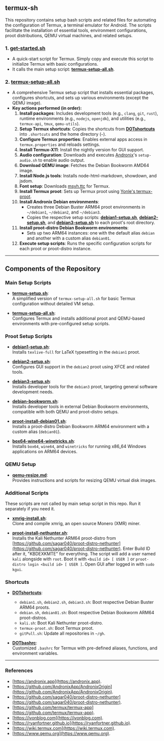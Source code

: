 ## termux-sh

This repository contains setup bash scripts and related files for automating the configuration of Termux, a terminal emulator for Android. The scripts facilitate the installation of essential tools, environment configurations, proot distributions, QEMU virtual machines, and related setups.

### 1. **[get-started.sh](get-started.sh)**
   - A quick-start script for Termux. Simply copy and execute this script to initialize Termux with basic configurations.  
   - It calls the main setup script: **[termux-setup-all.sh](termux-setup-all.sh)**.

### 2. **[termux-setup-all.sh](termux-setup-all.sh)**
   - A comprehensive Termux setup script that installs essential packages, configures shortcuts, and sets up various environments (except the QEMU image).  
   - **Key actions performed (in order):**
     1. **Install packages**: Includes development tools (e.g., `clang`, `git`, `rust`), runtime environments (e.g., `nodejs`, `openjdk`), and utilities (e.g., `termux-api`, `tmux`, `qemu-utils`).
     2. **Setup Termux shortcuts**: Copies the shortcuts from **[DOTshortcuts](DOTshortcuts)** into `.shortcuts` and the home directory (`~`).
     3. **Configure Termux properties**: Enables external apps access in `termux.properties` and reloads settings.
     4. **Install Termux-X11**: Install the nightly version for GUI support.
     5. **Audio configuration**: Downloads and executes [Andronix](https://andronix.app)'s `setup-audio.sh` to enable audio output.
     6. **Download QEMU image**: Fetches the Debian Bookworm AMD64 image.
     7. **Install Node.js tools**: Installs node-html-markdown, showdown, and jsdom.
     8. **Font setup**: Downloads [msyh.ttc](https://github.com/zanjie1999/windows-fonts/raw/wine/msyh.ttc) for Termux.
     9. **Install Termux proot**: Sets up Termux proot using [Yonle's termux-proot](https://github.com/Yonle/termux-proot).
     10. **Install Andronix Debian environments**: 
         - Creates three Debian Buster ARM64 proot environments in `~/debian1`, `~/debian2`, and `~/debian3`.
         - Copies the respective setup scripts: **[debian1-setup.sh](debian1-setup.sh)**, **[debian2-setup.sh](debian2-setup.sh)**, and **[debian3-setup.sh](debian3-setup.sh)** to each proot's root directory.
     11. **Install proot-distro Debian Bookworm environments**:
         - Sets up two ARM64 instances: one with the default alias `debian` and another with a custom alias `debian01`.
     12. **Execute setup scripts**: Runs the specific configuration scripts for each proot or proot-distro instance.

---

## Components of the Repository

### Main Setup Scripts
- **[termux-setup.sh](termux-setup.sh)**:  
  A simplified version of `termux-setup-all.sh` for basic Termux configuration without detailed VM setup.

- **[termux-setup-all.sh](termux-setup-all.sh)**:  
  Configures Termux and installs additional proot and QEMU-based environments with pre-configured setup scripts.

### Proot Setup Scripts
- **[debian1-setup.sh](debian1-setup.sh)**:  
  Installs `texlive-full` for LaTeX typesetting in the `debian1` proot.

- **[debian2-setup.sh](debian2-setup.sh)**:  
  Configures GUI support in the `debian2` proot using XFCE and related tools.

- **[debian3-setup.sh](debian3-setup.sh)**:  
  Installs developer tools for the `debian3` proot, targeting general software development needs.

- **[debian-bookworm.sh](debian-bookworm.sh)**:  
  Installs developer tools in external Debian Bookworm environments, compatible with both QEMU and proot-distro setups.

- **[proot-install-debian01.sh](proot-install-debian01.sh)**:  
  Installs a proot-distro Debian Bookworm ARM64 environment with a custom alias (`debian01`).

- **[box64-wine64-winetricks.sh](box64-wine64-winetricks.sh)**:  
  Installs `box64`, `wine64`, and `winetricks` for running x86_64 Windows applications on ARM64 devices.

### QEMU Setup
- **[qemu-resize.md](qemu-resize.md)**:  
  Provides instructions and scripts for resizing QEMU virtual disk images.

### Additional Scripts

These scripts are not called by main setup script in this repo. Run it separately if you need it.

- **[xmrig-install.sh](xmrig-install.sh)**:  
  Clone and compile xmrig, an open source Monero (XMR) miner.

- **[proot-install-nethunter.sh](proot-install-nethunter.sh)**:  
  Installs the Kali Nethunter ARM64 proot-distro from [https://github.com/sagar040/proot-distro-nethunter](https://github.com/sagar040/proot-distro-nethunter). Enter Build ID after it, "KBDEXKMTE" for everything. The script will add a user named `kali` alongside with `root`. Boot it with `<build id> [ USER ]` or `proot-distro login <build id> [ USER ]`. Open GUI after logged in with `sudo kgui`.

### Shortcuts

- **[DOTshortcuts](DOTshortcuts)**:  
  - `debian1.sh`, `debian2.sh`, `debian3.sh`: Boot respective Debian Buster ARM64 proots.
  - `debian.sh`, `debian01.sh`: Boot respective Debian Bookworm ARM64 proot-distros.
  - `kali.sh`: Boot Kali Nethunter proot-distro.
  - `termux-proot.sh`: Boot Termux proot.
  - `gitPull.sh`: Update all repositories in `~/gh`.

- **[DOTbashrc](DOTbashrc)**:  
  Customized `.bashrc` for Termux with pre-defined aliases, functions, and environment variables.

---

### References

- [https://andronix.app](https://andronix.app).
- [https://github.com/AndronixApp/AndronixOrigin](https://github.com/AndronixApp/AndronixOrigin).
- [https://github.com/sagar040/proot-distro-nethunter](https://github.com/sagar040/proot-distro-nethunter).
- [https://github.com/termux/termux-app](https://github.com/termux/termux-app).
- [https://ivonblog.com](https://ivonblog.com).
- [https://ryanfortner.github.io](https://ryanfortner.github.io).
- [https://wiki.termux.com](https://wiki.termux.com).
- [https://www.qemu.org](https://www.qemu.org).
